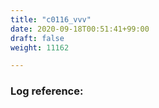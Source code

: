 ```yaml
---
title: "c0116_vvv"
date: 2020-09-18T00:51:41+99:00
draft: false
weight: 11162

---
```


### Log reference: <no value>

```
